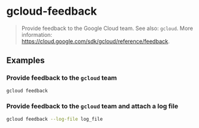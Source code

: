 # gcloud-feedback

> Provide feedback to the Google Cloud team. See also: `gcloud`. More information: <https://cloud.google.com/sdk/gcloud/reference/feedback>.

## Examples

### Provide feedback to the `gcloud` team

```bash
gcloud feedback
```

### Provide feedback to the `gcloud` team and attach a log file

```bash
gcloud feedback --log-file log_file
```
